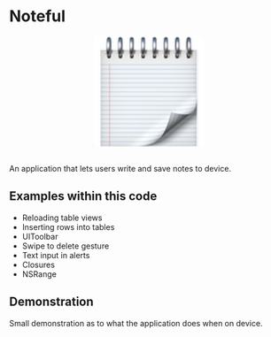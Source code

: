 # Noteful
<p align="center">
  <img src="demo/app-icon.png " alt="Noteful application icon"
	  title="Noteful application icon" align="center" width="200" height="200" />
</p>
</br>
An application that lets users write and save notes to device.

## Examples within this code
- Reloading table views
- Inserting rows into tables
- UIToolbar
- Swipe to delete gesture
- Text input in alerts
- Closures
- NSRange


## Demonstration
Small demonstration as to what the application does when on device.
<!-- </br>
<p align="center">
<img src="demo/noteful.gif" alt="Application demonstration"
	title="Noteful demonstration" width="250" height="500" />
</p> -->

